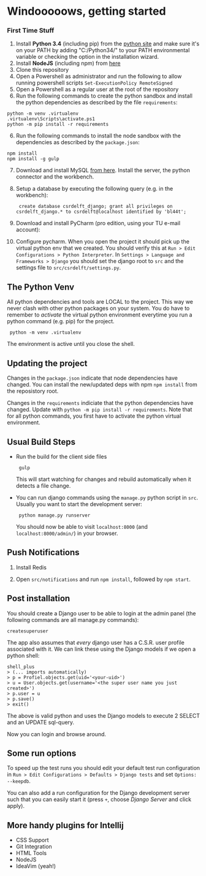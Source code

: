 # Windooooows, getting started

### First Time Stuff

1. Install **Python 3.4** (including pip) from the [python site](https://www.python.org/downloads/release/python-343/) and make sure it's on your PATH by adding "C:/Python34/" to your PATH environmental variable or checking the option in the installation wizard.
2. Install **NodeJS** (including npm) from [here](https://nodejs.org/en/download/)
3. Clone this repository
4. Open a Powershell as administrator and run the following to allow running powershell scripts `Set-ExecutionPolicy RemoteSigned`
4. Open a Powershell as a regular user at the root of the repository
5. Run the following commands to create the python sandbox and install the python dependencies
   as described by the file `requirements`:

```
python -m venv .virtualenv
.virtualenv\Scripts\activate.ps1
python -m pip install -r requirements
```

6. Run the following commands to install the node sandbox with the dependencies as described by the
   `package.json`:

```
npm install
npm install -g gulp
```

7. Download and install MySQL [from here](http://dev.mysql.com/downloads/windows/installer/5.7.html). Install the server, the python connector and the workbench.

8. Setup a database by executing the following query (e.g. in the workbench):

   ```
    create database csrdelft_django; grant all privileges on csrdelft_django.* to csrdelft@localhost identified by 'bl44t';
   ```
   
9. Download and install PyCharm (pro edition, using your TU e-mail account):

10. Configure pycharm. When you open the project it should pick up the virtual python env that we
   created. You should verify this at `Run > Edit Configurations > Python Interpreter`.
   In `Settings > Language and Frameworks > Django` you should set the django root to `src`
   and the settings file to `src/csrdelft/settings.py`.

## The Python Venv

All python dependencies and tools are LOCAL to the project.
This way we never clash with other python packages on your system.
You do have to remember to *activate* the virtual python environment everytime you run a python command (e.g. pip) for the project.

   ```
    python -m venv .virtualenv
   ```

The environment is active until you close the shell.

## Updating the project

Changes in the `package.json` indicate that node dependencies have changed. You can install the new/updated deps with npm `npm install` from the reposistory root.

Changes in the `requirements` indiciate that the python dependencies have changed. Update with `python -m pip install -r requirements`. Note that for all python commands, you first have to activate the python virtual environment.

## Usual Build Steps 

- Run the build for the client side files

   ```
    gulp
   ```

  This will start watching for changes and rebuild automatically when it detects a file change.
  
- You can run django commands using the `manage.py` python script in `src`. Usually you want to start the development server:

   ```
    python manage.py runserver
   ```

  You should now be able to visit `localhost:8000` (and `localhost:8000/admin/`) in your browser.


## Push Notifications

1. Install Redis

2. Open `src/notifications` and run `npm install`, followed by `npm start`.

## Post installation

You should create a Django user to be able to login at the admin panel (the following commands are
all manage.py commands):

    createsuperuser

The app also assumes that *every* django user has a C.S.R. user profile associated with it.
We can link these using the Django models if we open a python shell:

    shell_plus
    > (... imports automatically)
    > p = Profiel.objects.get(uid='<your-uid>')
    > u = User.objects.get(username='<the super user name you just created>')
    > p.user = u
    > p.save()
    > exit()

The above is valid python and uses the Django models to execute 2 SELECT and an UPDATE sql-query.

Now you can login and browse around.

## Some run options

To speed up the test runs you should edit your default test run configuration in
`Run > Edit Configurations > Defaults > Django tests` and set `Options: --keepdb`.

You can also add a run configuration for the Django development server such that you can easily
start it (press `+`, choose *Django Server* and click apply).

## More handy plugins for Intellij

- CSS Support
- Git Integration
- HTML Tools
- NodeJS
- IdeaVim (yeah!)
